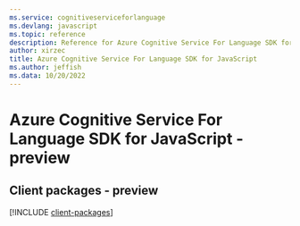 ```yaml
---
ms.service: cognitiveserviceforlanguage
ms.devlang: javascript
ms.topic: reference
description: Reference for Azure Cognitive Service For Language SDK for JavaScript
author: xirzec
title: Azure Cognitive Service For Language SDK for JavaScript
ms.author: jeffish
ms.data: 10/20/2022
---
```

# Azure Cognitive Service For Language SDK for JavaScript - preview

## Client packages - preview
[!INCLUDE [client-packages](cognitive-service-for-language-client-index.md)]